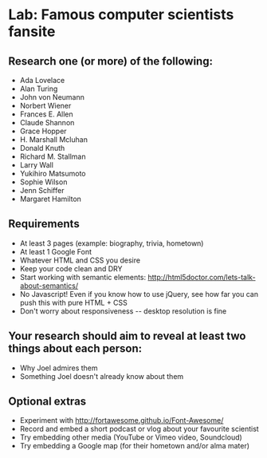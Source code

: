 # Lab: Famous computer scientists fansite

## Research one (or more) of the following:
- Ada Lovelace
- Alan Turing
- John von Neumann
- Norbert Wiener
- Frances E. Allen
- Claude Shannon
- Grace Hopper
- H. Marshall Mcluhan
- Donald Knuth
- Richard M. Stallman
- Larry Wall
- Yukihiro Matsumoto
- Sophie Wilson
- Jenn Schiffer
- Margaret Hamilton

## Requirements
- At least 3 pages (example: biography, trivia, hometown)
- At least 1 Google Font
- Whatever HTML and CSS you desire
- Keep your code clean and DRY
- Start working with semantic elements: http://html5doctor.com/lets-talk-about-semantics/
- No Javascript! Even if you know how to use jQuery, see how far you can push this with pure HTML + CSS
- Don't worry about responsiveness -- desktop resolution is fine

## Your research should aim to reveal at least two things about each person:
- Why Joel admires them
- Something Joel doesn't already know about them

## Optional extras
- Experiment with http://fortawesome.github.io/Font-Awesome/
- Record and embed a short podcast or vlog about your favourite scientist
- Try embedding other media (YouTube or Vimeo video, Soundcloud)
- Try embedding a Google map (for their hometown and/or alma mater)